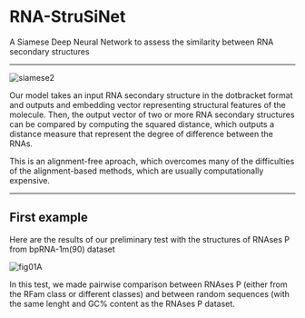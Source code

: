 RNA-StruSiNet
======

A Siamese Deep Neural Network to assess the similarity between RNA secondary structures

___

![siamese2](https://github.com/nicoaira/RNA-StruSiNet/assets/59507281/c1c30984-24f3-4ff0-8f80-24f8c0853020)

Our model takes an input RNA secondary structure in the dotbracket format and outputs and embedding vector representing structural features of the molecule.
Then, the output vector of two or more RNA secondary structures can be compared by computing the squared distance, which outputs a distance measure that represent the degree of difference between the RNAs. 

This is an alignment-free aproach, which overcomes many of the difficulties of the alignment-based methods, which are usually computationally expensive.

___

## First example

Here are the results of our preliminary test with the structures of RNAses P from bpRNA-1m(90) dataset

![fig01A](https://github.com/nicoaira/RNA-StruSiNet/assets/59507281/45444ed1-961a-450c-b386-812a793903ba)


In this test, we made pairwise comparison between RNAses P (either from the RFam class or different classes) and between random sequences (with the same lenght and GC% content as the RNAses P dataset.
